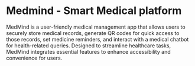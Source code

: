# Medmind - Smart Medical platform 

MedMind is a user-friendly medical management app that allows users to securely store medical records, generate QR codes for quick access to those records, set medicine reminders, and interact with a medical chatbot for health-related queries. Designed to streamline healthcare tasks, MedMind integrates essential features to enhance accessibility and convenience for users.


